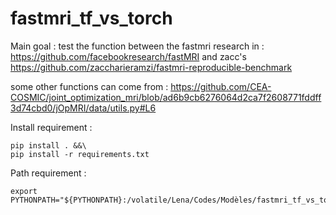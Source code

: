 # fastmri_tf_vs_torch

Main goal : test the function between the fastmri research in : https://github.com/facebookresearch/fastMRI and zacc's https://github.com/zaccharieramzi/fastmri-reproducible-benchmark

some other functions can come from : https://github.com/CEA-COSMIC/joint_optimization_mri/blob/ad6b9cb6276064d2ca7f2608771fddff3d74cbd0/jOpMRI/data/utils.py#L6

Install requirement : 
```
pip install . &&\
pip install -r requirements.txt
```

Path requirement : 
```
export PYTHONPATH="${PYTHONPATH}:/volatile/Lena/Codes/Modèles/fastmri_tf_vs_torch/"
```
